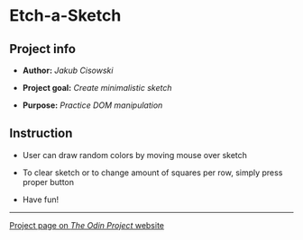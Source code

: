 # Etch-a-Sketch

## Project info

*	**Author:** 
	*Jakub Cisowski*

*	**Project goal:**
	*Create minimalistic sketch*

*	**Purpose:**
	*Practice DOM manipulation*

## Instruction

*	User can draw random colors by moving mouse over sketch

*	To clear sketch or to change amount of squares per row, simply press proper button

*	Have fun!

---
[Project page on *The Odin Project* website](https://www.theodinproject.com/lessons/etch-a-sketch-project)
